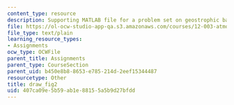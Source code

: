 ```yaml
---
content_type: resource
description: Supporting MATLAB file for a problem set on geostrophic balance.
file: https://ol-ocw-studio-app-qa.s3.amazonaws.com/courses/12-003-atmosphere-ocean-and-climate-dynamics-fall-2008/407ca09e5b59ab1e88155a5b9d27bfdd_draw_fig2.m
file_type: text/plain
learning_resource_types:
- Assignments
ocw_type: OCWFile
parent_title: Assignments
parent_type: CourseSection
parent_uid: b450e8b8-8653-e785-214d-2eef15344487
resourcetype: Other
title: draw_fig2
uid: 407ca09e-5b59-ab1e-8815-5a5b9d27bfdd
---
```

